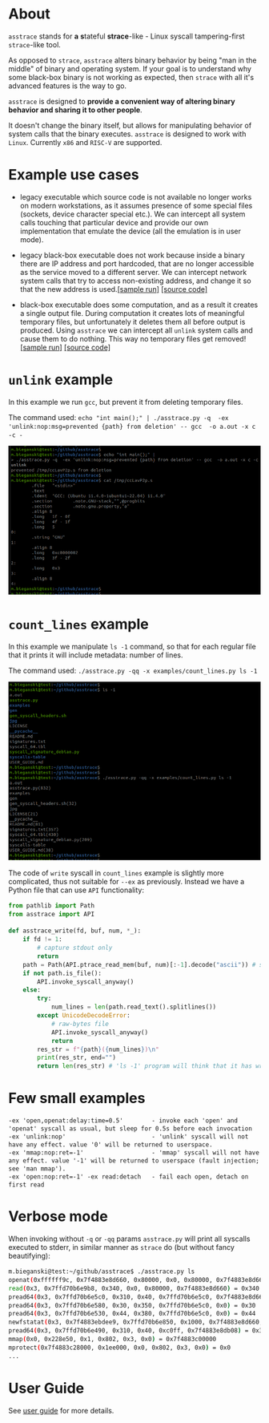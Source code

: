 # About
`asstrace` stands for **a** **s**tateful **strace**-like - Linux syscall tampering-first `strace`-like tool.

As opposed to `strace`, `asstrace` alters binary behavior by being "man in the middle" of binary and operating system. If your goal is to understand why some black-box binary is not working as expected, then `strace` with all it's advanced features is the way to go.

`asstrace` is designed to **provide a convenient way of altering binary behavior and sharing it to other people**.

It doesn't change the binary itself, but allows for manipulating behavior of system calls that the binary executes.
`asstrace` is designed to work with `Linux`. Currently `x86` and `RISC-V` are supported.

# Example use cases

* legacy executable which source code is not available no longer works on modern workstations, as it assumes presence of some special files (sockets, device character special etc.). We can intercept all system calls touching that particular device and provide our own implementation that emulate the device (all the emulation is in user mode).

* legacy black-box executable does not work because inside a binary there are IP address and port hardcoded, that are no longer accessible as the service moved to a different server. We can intercept network system calls that try to access non-existing address, and change it so that the new address is used.[[sample run]](#network_forwarding-example) [[source code]](./examples/network_forwarding.cc)

* black-box executable does some computation, and as a result it creates a single output file. During computation it creates lots of meaningful temporary files, but unfortunately it deletes them all before output is produced. Using `asstrace` we can intercept all `unlink` system calls and cause them to do nothing. This way no temporary files get removed! [[sample run]](#unlink-example) [[source code]](./examples/unlink.cc)

# `unlink` example

In this example we run `gcc`, but prevent it from deleting temporary files.

The command used: `echo "int main();" | ./asstrace.py -q  -ex 'unlink:nop:msg=prevented {path} from deletion' -- gcc  -o a.out -x c -c -`

![unlink example](jpg/unlink.png)


# `count_lines` example

In this example we manipulate `ls -1` command, so that for each regular file that it prints it will include metadata: number of lines.

The command used: `./asstrace.py -qq -x examples/count_lines.py ls -1`

![count_lines example](jpg/count_lines.png)

The code of `write` syscall in `count_lines` example is slightly more complicated, thus not suitable for `--ex` as previously. Instead we have a Python file that can use `API` functionality:

```py
from pathlib import Path
from asstrace import API

def asstrace_write(fd, buf, num, *_):
    if fd != 1:
        # capture stdout only
        return
    path = Path(API.ptrace_read_mem(buf, num)[:-1].decode("ascii")) # strip '\n' and decode from bytes
    if not path.is_file():
        API.invoke_syscall_anyway()
    else:
        try:
            num_lines = len(path.read_text().splitlines())
        except UnicodeDecodeError:
            # raw-bytes file
            API.invoke_syscall_anyway()
            return
        res_str = f"{path}({num_lines})\n"
        print(res_str, end="")
        return len(res_str) # 'ls -1' program will think that it has written that many characters. 
```

# Few small examples

```
-ex 'open,openat:delay:time=0.5'        - invoke each 'open' and 'openat' syscall as usual, but sleep for 0.5s before each invocation
-ex 'unlink:nop'                        - 'unlink' syscall will not have any effect. value '0' will be returned to userspace.
-ex 'mmap:nop:ret=-1'                   - 'mmap' syscall will not have any effect. value '-1' will be returned to userspace (fault injection; see 'man mmap').
-ex 'open:nop:ret=-1' -ex read:detach   - fail each open, detach on first read
```

# Verbose mode

When invoking without `-q` or `-qq` params `asstrace.py` will print all syscalls executed to stderr, in similar manner as `strace` do (but without fancy beautifying):

```bash
m.bieganski@test:~/github/asstrace$ ./asstrace.py ls
openat(0xffffff9c, 0x7f4883e8d660, 0x80000, 0x0, 0x80000, 0x7f4883e8d660) = 0x3
read(0x3, 0x7ffd70b6e9b8, 0x340, 0x0, 0x80000, 0x7f4883e8d660) = 0x340
pread64(0x3, 0x7ffd70b6e5c0, 0x310, 0x40, 0x7ffd70b6e5c0, 0x7f4883e8d660) = 0x310
pread64(0x3, 0x7ffd70b6e580, 0x30, 0x350, 0x7ffd70b6e5c0, 0x0) = 0x30
pread64(0x3, 0x7ffd70b6e530, 0x44, 0x380, 0x7ffd70b6e5c0, 0x0) = 0x44
newfstatat(0x3, 0x7f4883ebdee9, 0x7ffd70b6e850, 0x1000, 0x7f4883e8d660, 0x7f4883eca2e0) = 0x0
pread64(0x3, 0x7ffd70b6e490, 0x310, 0x40, 0xc0ff, 0x7f4883e8db08) = 0x310
mmap(0x0, 0x228e50, 0x1, 0x802, 0x3, 0x0) = 0x7f4883c00000
mprotect(0x7f4883c28000, 0x1ee000, 0x0, 0x802, 0x3, 0x0) = 0x0
...
```


# User Guide

See [user guide](./USER_GUIDE.md) for more details.